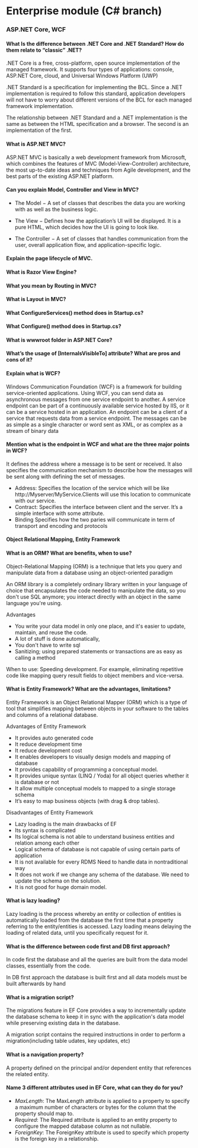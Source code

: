 # Enterprise module (C# branch)

### ASP.NET Core, WCF

#### What Is the difference between .NET Core and .NET Standard? How do them relate to “classic” .NET?
.NET Core is a free, cross-platform, open source implementation of the managed framework. It supports four types of applications: console, ASP.NET Core, cloud, and Universal Windows Platform (UWP)

.NET Standard is a specification for implementing the BCL. Since a .NET implementation is required to follow this standard, application developers will not have to worry about different versions of the BCL for each managed framework implementation.

The relationship between .NET Standard and a .NET implementation is the same as between the HTML specification and a browser. The second is an implementation of the first.
#### What is ASP.NET MVC?
ASP.NET MVC is basically a web development framework from Microsoft, which combines the features of MVC (Model-View-Controller) architecture, the most up-to-date ideas and techniques from Agile development, and the best parts of the existing ASP.NET platform.
#### Can you explain Model, Controller and View in MVC?
- The Model − A set of classes that describes the data you are working with as well as the business logic.

- The View − Defines how the application’s UI will be displayed. It is a pure HTML, which decides how the UI is going to look like.

- The Controller − A set of classes that handles communication from the user, overall application flow, and application-specific logic.
#### Explain the page lifecycle of MVC.

#### What is Razor View Engine?
#### What you mean by Routing in MVC?
#### What is Layout in MVC?
#### What ConfigureServices() method does in Startup.cs?
#### What Configure() method does in Startup.cs?
#### What is wwwroot folder in ASP.NET Core?
#### What’s the usage of [InternalsVisibleTo] attribute? What are pros and cons of it?
#### Explain what is WCF?
Windows Communication Foundation (WCF) is a framework for building service-oriented applications. Using WCF, you can send data as asynchronous messages from one service endpoint to another. A service endpoint can be part of a continuously available service hosted by IIS, or it can be a service hosted in an application. An endpoint can be a client of a service that requests data from a service endpoint. The messages can be as simple as a single character or word sent as XML, or as complex as a stream of binary data
#### Mention what is the endpoint in WCF and what are the three major points in WCF?
It defines the address where a message is to be sent or received. It also specifies the communication mechanism to describe how the messages will be sent along with defining the set of messages.

- Address: Specifies the location of the service which will be like http://Myserver/MyService.Clients will use this
location to communicate with our service.
- Contract: Specifies the interface between client and the server. It’s a simple interface with some attribute.
- Binding  Specifies how the two paries will communicate in term of transport and encoding and protocols
#### Object Relational Mapping, Entity Framework
#### What is an ORM? What are benefits, when to use?
Object-Relational Mapping (ORM) is a technique that lets you query and manipulate data from a database using an object-oriented paradigm

An ORM library is a completely ordinary library written in your language of choice that encapsulates the code needed to manipulate the data, so you don't use SQL anymore; you interact directly with an object in the same language you're using.

Advantages
- You write your data model in only one place, and it's easier to update, maintain, and reuse the code.
- A lot of stuff is done automatically,
- You don't have to write sql
- Sanitizing; using prepared statements or transactions are as easy as calling a method

When to use: Speeding development. For example, eliminating repetitive code like mapping query result fields to object members and vice-versa.
#### What is Entity Framework? What are the advantages, limitations?
Entity Framework is an Object Relational Mapper (ORM) which is a type of tool that simplifies mapping between objects in your software to the tables and columns of a relational database.

Advantages of Entity Framework
- It provides auto generated code
- It reduce development time
- It reduce development cost
- It enables developers to visually design models and mapping of database
- It provides capability of programming a conceptual model.
- It provides unique syntax (LINQ / Yoda) for all object queries whether it is database or not
- It allow multiple conceptual models to mapped to a single storage schema
- It’s easy to map business objects (with drag & drop tables).

Disadvantages of Entity Framework
- Lazy loading is the main drawbacks of EF
- Its syntax is complicated
- Its logical schema is not able to understand business entities and relation among each other
- Logical schema of database is not capable of using certain parts of application
- It is not available for every RDMS
Need to handle data in nontraditional way
- It does not work if we change any schema of the database. We need to update the schema on the solution.
- It is not good for huge domain model.
#### What is lazy loading?
Lazy loading is the process whereby an entity or collection of entities is automatically loaded from the database the first time that a property referring to the entity/entities is accessed. Lazy loading means delaying the loading of related data, until you specifically request for it.
#### What is the difference between code first and DB first approach?
In code first the database and all the queries are built from the data model classes, essentially from the code.

In DB first approach the database is built first and all data models must be built afterwards by hand 
#### What is a migration script?
The migrations feature in EF Core provides a way to incrementally update the database schema to keep it in sync with the application's data model while preserving existing data in the database.

A migration script contains the required instructions in order to perform a migration(including table udates, key updates, etc)

#### What is a navigation property?
A property defined on the principal and/or dependent entity that references the related entity.

#### Name 3 different attributes used in EF Core, what can they do for you?
- *MaxLength*: The MaxLength attribute is applied to a property to specify a maximum number of characters or bytes for the column that the property should map to.
- *Required*: The Required attribute is applied to an entity property to configure the mapped database column as not nullable.
- *ForeignKey*: The ForeignKey attribute is used to specify which property is the foreign key in a relationship.